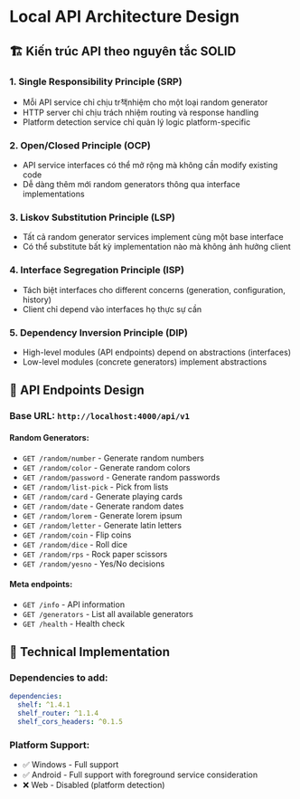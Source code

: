 # Local API Architecture Design

## 🏗️ Kiến trúc API theo nguyên tắc SOLID

### 1. Single Responsibility Principle (SRP)
- Mỗi API service chỉ chịu tr책nhiệm cho một loại random generator
- HTTP server chỉ chịu trách nhiệm routing và response handling
- Platform detection service chỉ quản lý logic platform-specific

### 2. Open/Closed Principle (OCP)
- API service interfaces có thể mở rộng mà không cần modify existing code
- Dễ dàng thêm mới random generators thông qua interface implementations

### 3. Liskov Substitution Principle (LSP)
- Tất cả random generator services implement cùng một base interface
- Có thể substitute bất kỳ implementation nào mà không ảnh hưởng client

### 4. Interface Segregation Principle (ISP)
- Tách biệt interfaces cho different concerns (generation, configuration, history)
- Client chỉ depend vào interfaces họ thực sự cần

### 5. Dependency Inversion Principle (DIP)
- High-level modules (API endpoints) depend on abstractions (interfaces)
- Low-level modules (concrete generators) implement abstractions

## 📡 API Endpoints Design

### Base URL: `http://localhost:4000/api/v1`

#### Random Generators:
- `GET /random/number` - Generate random numbers
- `GET /random/color` - Generate random colors  
- `GET /random/password` - Generate random passwords
- `GET /random/list-pick` - Pick from lists
- `GET /random/card` - Generate playing cards
- `GET /random/date` - Generate random dates
- `GET /random/lorem` - Generate lorem ipsum
- `GET /random/letter` - Generate latin letters
- `GET /random/coin` - Flip coins
- `GET /random/dice` - Roll dice
- `GET /random/rps` - Rock paper scissors
- `GET /random/yesno` - Yes/No decisions

#### Meta endpoints:
- `GET /info` - API information
- `GET /generators` - List all available generators
- `GET /health` - Health check

## 🔧 Technical Implementation

### Dependencies to add:
```yaml
dependencies:
  shelf: ^1.4.1
  shelf_router: ^1.1.4
  shelf_cors_headers: ^0.1.5
```

### Platform Support:
- ✅ Windows - Full support  
- ✅ Android - Full support with foreground service consideration
- ❌ Web - Disabled (platform detection)